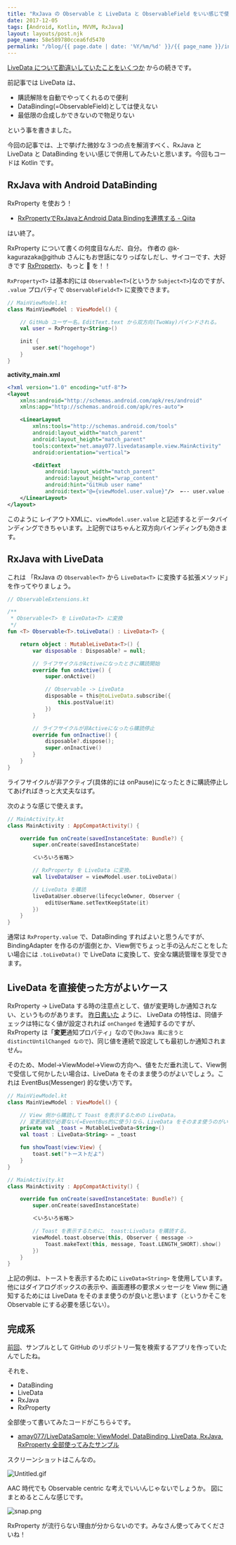 ```yaml
---
title: "RxJava の Observable と LiveData と ObservableField をいい感じで使おう"
date: 2017-12-05
tags: [Android, Kotlin, MVVM, RxJava]
layout: layouts/post.njk
page_name: 58e589780ccea6fd5470
permalink: "/blog/{{ page.date | date: '%Y/%m/%d' }}/{{ page_name }}/index.html"
---
```

[LiveData について勘違いしていたことをいくつか](./6e1c94305420a41ff7ed/) からの続きです。

<!--more-->

前記事では LiveData は、

* 購読解除を自動でやってくれるので便利
* DataBinding(=ObservableField)としては使えない
* 最低限の合成しかできないので物足りない

という事を書きました。

今回の記事では、上で挙げた微妙な３つの点を解消すべく、RxJava と LiveData と DataBinding をいい感じで併用してみたいと思います。今回もコードは Kotlin です。

## RxJava with Android DataBinding

RxProperty を使おう！

* [RxPropertyでRxJavaとAndroid Data Bindingを連携する - Qiita](https://qiita.com/k-kagurazaka@github/items/3fc1fc19ea608cac9913)

はい終了。

RxProperty について書くの何度目なんだ、自分。
作者の @k-kagurazaka@github さんにもお世話になりっぱなしだし、サイコーです、大好きです [RxProperty](https://github.com/k-kagurazaka/rx-property-android)、もっと :star2: を！！

``RxProperty<T>`` は基本的には ``Observable<T>``(というか ``Subject<T>``)なのですが、 ``.value`` プロパティで ``ObservableField<T>`` に変換できます。

```kotlin
// MainViewModel.kt
class MainViewModel : ViewModel() {

    // GitHub ユーザー名。EditText.text から双方向(TwoWay)バインドされる。
    val user = RxProperty<String>()

    init {
        user.set("hogehoge")
    }
}
```

**activity_main.xml**

```xml
<?xml version="1.0" encoding="utf-8"?>
<layout
    xmlns:android="http://schemas.android.com/apk/res/android"
    xmlns:app="http://schemas.android.com/apk/res-auto">

    <LinearLayout
        xmlns:tools="http://schemas.android.com/tools"
        android:layout_width="match_parent"
        android:layout_height="match_parent"
        tools:context="net.amay077.livedatasample.view.MainActivity"
        android:orientation="vertical">

        <EditText
            android:layout_width="match_parent"
            android:layout_height="wrap_content"
            android:hint="GitHub user name"
            android:text="@={viewModel.user.value}"/>  ←-- user.value とすることで ObservableField に！
    </LinearLayout>
</layout>
```

このように レイアウトXMLに、``viewModel.user.value`` と記述するとデータバインディングできちゃいます。上記例ではちゃんと双方向バインディングも効きます。


## RxJava with LiveData

これは 「RxJava の ``Observable<T>`` から ``LiveData<T>`` に変換する拡張メソッド」を作ってやりましょう。

```kotlin
// ObservableExtensions.kt

/**
 * Observable<T> を LiveData<T> に変換
 */
fun <T> Observable<T>.toLiveData() : LiveData<T> {

    return object : MutableLiveData<T>() {
        var disposable : Disposable? = null;

        // ライフサイクルがActiveになったときに購読開始
        override fun onActive() {
            super.onActive()

            // Observable -> LiveData
            disposable = this@toLiveData.subscribe({
                this.postValue(it)
            })
        }

        // ライフサイクルが非Activeになったら購読停止
        override fun onInactive() {
            disposable?.dispose();
            super.onInactive()
        }
    }
}
```

ライフサイクルが非アクティブ(具体的には onPause)になったときに購読停止してあげればきっと大丈夫なはず。

次のような感じで使えます。

```kotlin
// MainActivity.kt
class MainActivity : AppCompatActivity() {

    override fun onCreate(savedInstanceState: Bundle?) {
        super.onCreate(savedInstanceState)

        ＜いろいろ省略＞

        // RxProperty を LiveData に変換。
        val liveDataUser = viewModel.user.toLiveData()

        // LiveData を購読
        liveDataUser.observe(lifecycleOwner, Observer { 
            editUserName.setTextKeepState(it)
        })
    }
}
```

通常は ``RxProperty.value`` で、DataBinding すればよいと思うんですが、 BindingAdapter を作るのが面倒とか、View側でちょっと手の込んだことをしたい場合には ``.toLiveData()`` で LiveData に変換して、安全な購読管理を享受できます。

## LiveData を直接使った方がよいケース

RxProperty -> LiveData する時の注意点として、値が変更時しか通知されない、というものがあります。
[昨日書いた](https://qiita.com/amay077/items/6e1c94305420a41ff7ed) ように、 LiveData の特性は、同値チェックは特になく値が設定されれば ``onChanged`` を通知するのですが、 RxProperty は「**変更**通知プロパティ」なので(``RxJava 風に言うと distinctUntilChanged なので``)、同じ値を連続で設定しても最初しか通知されません。

そのため、Model->ViewModel->Viewの方向へ、値をただ垂れ流して、View側で受信して何かしたい場合は、LiveData をそのまま使うのがよいでしょう。これは EventBus(Messenger) 的な使い方です。

```kotlin
// MainViewModel.kt
class MainViewModel : ViewModel() {

    // View 側から購読して Toast を表示するための LiveData。
    // 変更通知が必要ない(=EventBus的に使う)なら、LiveData をそのまま使うのがいいんじゃなイカ。
    private val _toast = MutableLiveData<String>()
    val toast : LiveData<String> = _toast

    fun showToast(view:View) {
        toast.set("トーストだよ")
    }
}
```

```kotlin
// MainActivity.kt
class MainActivity : AppCompatActivity() {

    override fun onCreate(savedInstanceState: Bundle?) {
        super.onCreate(savedInstanceState)

        ＜いろいろ省略＞

        // Toast を表示するために、 toast:LiveData を購読する。
        viewModel.toast.observe(this, Observer { message ->
            Toast.makeText(this, message, Toast.LENGTH_SHORT).show()
        })
    }
}
```

上記の例は、トーストを表示するために ``LiveData<String>`` を使用しています。
他にはダイアログボックスの表示や、画面遷移の要求メッセージを View 側に通知するためには LiveData をそのまま使うのが良いと思います（というかそこを Observable にする必要を感じない）。

## 完成系

[前回](https://qiita.com/amay077/items/6e1c94305420a41ff7ed#%E4%BD%9C%E3%81%A3%E3%81%A6%E3%81%BF%E3%81%9F%E3%82%A2%E3%83%97%E3%83%AA)、サンプルとして GitHub のリポジトリ一覧を検索するアプリを作っていたんでしたね。

それを、

* DataBinding
* LiveData
* RxJava
* RxProperty

全部使って書いてみたコードがこちら↓です。

* [amay077/LiveDataSample: ViewModel, DataBinding, LiveData, RxJava, RxProperty 全部使ってみたサンプル](https://github.com/amay077/LiveDataSample)

スクリーンショットはこんなの。

![Untitled.gif](https://qiita-image-store.s3.amazonaws.com/0/8227/579172f5-898c-7dac-e8ac-52dd545f1f07.gif)

AAC 時代でも Observable centric な考えでいいんじゃないでしょうか。
図にまとめるとこんな感じです。

![snap.png](https://qiita-image-store.s3.amazonaws.com/0/8227/1bf05d3f-d884-4f56-d56a-3dedc7961a0c.png)

RxProperty が流行らない理由が分からないのです。みなさん使ってみてくださいね！
